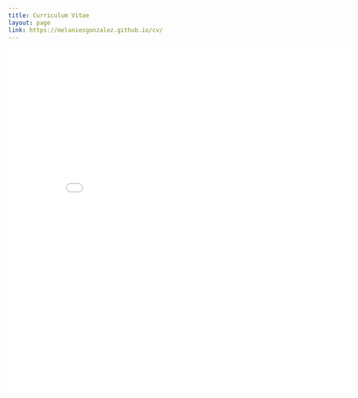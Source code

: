 ```yaml
---
title: Curriculum Vitae
layout: page
link: https://melaniesgonzalez.github.io/cv/
---
```


<embed src="/pdfs/Gonzalez_M_CV_11_20.pdf" width="700" height="700" type="application/pdf"/>
